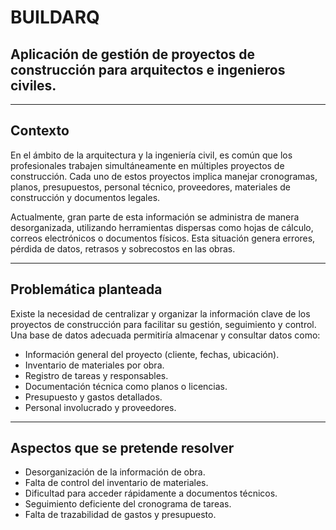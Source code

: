 # BUILDARQ

## Aplicación de gestión de proyectos de construcción para arquitectos e ingenieros civiles.

---

##  Contexto

En el ámbito de la arquitectura y la ingeniería civil, es común que los profesionales trabajen simultáneamente en múltiples proyectos de construcción. Cada uno de estos proyectos implica manejar cronogramas, planos, presupuestos, personal técnico, proveedores, materiales de construcción y documentos legales.

Actualmente, gran parte de esta información se administra de manera desorganizada, utilizando herramientas dispersas como hojas de cálculo, correos electrónicos o documentos físicos. Esta situación genera errores, pérdida de datos, retrasos y sobrecostos en las obras.

---

##  Problemática planteada

Existe la necesidad de centralizar y organizar la información clave de los proyectos de construcción para facilitar su gestión, seguimiento y control. Una base de datos adecuada permitiría almacenar y consultar datos como:

- Información general del proyecto (cliente, fechas, ubicación).
- Inventario de materiales por obra.
- Registro de tareas y responsables.
- Documentación técnica como planos o licencias.
- Presupuesto y gastos detallados.
- Personal involucrado y proveedores.

---

## Aspectos que se pretende resolver

- Desorganización de la información de obra.
- Falta de control del inventario de materiales.
- Dificultad para acceder rápidamente a documentos técnicos.
- Seguimiento deficiente del cronograma de tareas.
- Falta de trazabilidad de gastos y presupuesto.
